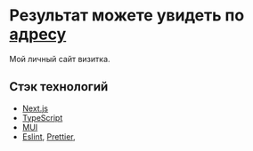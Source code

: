 # Результат можете увидеть по [адресу](https://www.m4x.site/ru)

Мой личный сайт визитка.

## Стэк технологий

- [Next.js](https://nextjs.org/)
- [TypeScript](https://www.typescriptlang.org/)
- [MUI](https://mui.com/)
- [Eslint](https://eslint.org/), [Prettier](https://prettier.io/), 